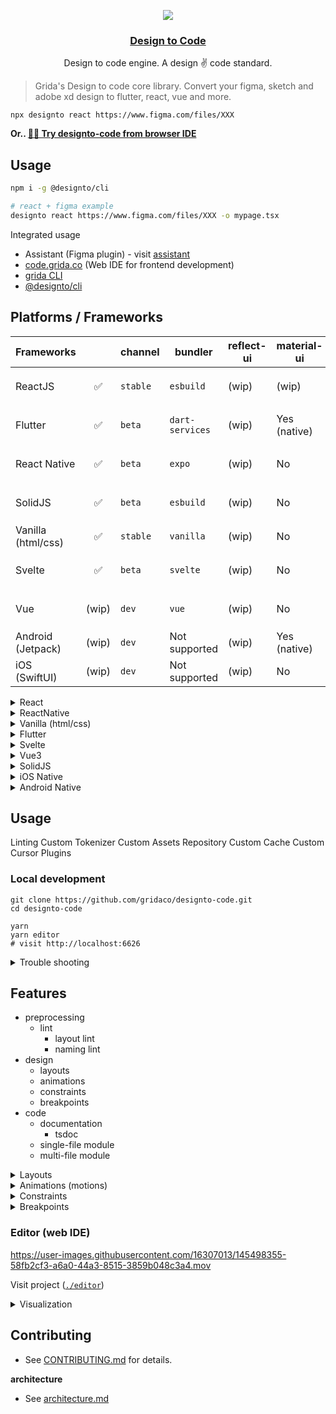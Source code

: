 <center>

</center>

<p align="center">
  <a href="https://code.grida.co">
  <image src="./branding/gh-artwork.png" />
    <h3 align="center">Design to Code</h3>
  </a>
</p>

<p align="center">
  Design to code engine. A design ✌️ code standard.
</p>

> Grida's Design to code core library. Convert your figma, sketch and adobe xd design to flutter, react, vue and more.

```
npx designto react https://www.figma.com/files/XXX
```

**Or.. [👩‍💻 Try designto-code from browser IDE](https://code.grida.co)**

## Usage

```bash
npm i -g @designto/cli

# react + figma example
designto react https://www.figma.com/files/XXX -o mypage.tsx
```

Integrated usage

- Assistant (Figma plugin) - visit [assistant](https://github.com/gridaco/assistant)
- [code.grida.co](https://code.grida.co) (Web IDE for frontend development)
- [grida CLI](https://github.com/gridaco/cli)
- [@designto/cli](./cli)

## Platforms / Frameworks

| **Frameworks**     |       | channel  | bundler         | reflect-ui | material-ui  | tailwind | packager               |
| ------------------ | :---: | -------- | --------------- | ---------- | ------------ | -------- | ---------------------- |
| ReactJS            |  ✅   | `stable` | `esbuild`       | (wip)      | (wip)        | (wip)    | `npm`, `local`, `git`  |
| Flutter            |  ✅   | `beta`   | `dart-services` | (wip)      | Yes (native) | No       | `pub`, `local`, `git`  |
| React Native       |  ✅   | `beta`   | `expo`          | (wip)      | No           | No       | `expo`, `local`, `git` |
| SolidJS            |  ✅   | `beta`   | `esbuild`       | (wip)      | No           | (wip)    | `npm`, `local`, `git`  |
| Vanilla (html/css) |  ✅   | `stable` | `vanilla`       | (wip)      | No           | (wip)    | `local`, `cdn`         |
| Svelte             |  ✅   | `beta`   | `svelte`        | (wip)      | No           | (wip)    | `npm`, `local`, `git`  |
| Vue                | (wip) | `dev`    | `vue`           | (wip)      | No           | (wip)    | `npm`, `local`, `git`  |
| Android (Jetpack)  | (wip) | `dev`    | Not supported   | (wip)      | Yes (native) | No       | `local`, `git`         |
| iOS (SwiftUI)      | (wip) | `dev`    | Not supported   | (wip)      | No           | No       | `local`, `git`         |

<details>
<summary>React</summary>

| **ReactJS**         |       |
| ------------------- | :---: |
| `styled-components` |  ✅   |
| `@emotion/styled`   |  ✅   |
| css-modules         |  ✅   |
| inline-css          |  ✅   |
| `@mui/material`     | (wip) |
| breakpoints         | (wip) |
| components          | (wip) |

</details>

<details>
<summary>ReactNative</summary>

| **ReactNative**                |       |
| ------------------------------ | :---: |
| `StyleSheet`                   |  ✅   |
| `styled-components/native`     |  ✅   |
| `@emotion/native`              |  ✅   |
| `react-native-linear-gradient` | (wip) |
| `react-native-svg`             | (wip) |
| `expo`                         | (wip) |

</details>

<details>
<summary>Vanilla (html/css)</summary>

| **Vanilla** |               |
| ----------- | :-----------: |
| reflect-ui  | right-aligned |
| css         |      ✅       |
| scss        |   are neat    |

</details>

<details>
<summary>Flutter</summary>

| **Flutter** |       |
| ----------- | :---: |
| material    |  ✅   |
| cupertino   | (wip) |
| reflect-ui  | (wip) |

</details>

<details>
<summary>Svelte</summary>

| **Svelte**          |       |
| ------------------- | :---: |
| `styled-components` |  ✅   |
| `@mui/material`     | (wip) |

</details>

<details>
<summary>Vue3</summary>

| **Vue**             |       |
| ------------------- | :---: |
| `styled-components` |  ✅   |
| `@mui/material`     | (wip) |

</details>

<details>
<summary>SolidJS</summary>

| **Solid**                 |     |
| ------------------------- | :-: |
| `solid-styled-components` | ✅  |
| `inline-css`              | ✅  |

</details>

<details>
<summary>iOS Native</summary>

| **iOS** |       |
| ------- | :---: |
| SwiftUI | (wip) |

</details>

<details>
<summary>Android Native</summary>

| **Android**     |       |
| --------------- | :---: |
| Jetpack Compose | (wip) |

</details>

## Usage

Linting
Custom Tokenizer
Custom Assets Repository
Custom Cache
Custom Cursor
Plugins

### Local development

```
git clone https://github.com/gridaco/designto-code.git
cd designto-code

yarn
yarn editor
# visit http://localhost:6626
```

<details>
<summary>Trouble shooting</summary>

- update pulling - `git submodule update --init --recursive`

</details>

## Features

- preprocessing
  - lint
    - layout lint
    - naming lint
- design
  - layouts
  - animations
  - constraints
  - breakpoints
- code
  - documentation
    - tsdoc
  - single-file module
  - multi-file module

<details>
<summary>Layouts</summary>

</details>

<details>
<summary>Animations (motions)</summary>

</details>

<details>
<summary>Constraints</summary>

</details>

<details>
<summary>Breakpoints</summary>

</details>

### Editor (web IDE)

https://user-images.githubusercontent.com/16307013/145498355-58fb2cf3-a6a0-44a3-8515-3859b048c3a4.mov

Visit project ([`./editor`](./editor/))

<details>
<summary>Visualization</summary>

![](./branding/shot-1.png)

![](./branding/shot-1.png)

![](./branding/shot-2.png)

![](./branding/shot-3.png)

![](./branding/shot-4.png)

![](./branding/shot-5.png)

![Grida's design to code. design node visualization snapshot](./branding/example-visualization-design-nodes.png)

</details>

## Contributing

- See [CONTRIBUTING.md](./CONTRIBUTING.md) for details.

**architecture**

- See [architecture.md](./architecture.md)
